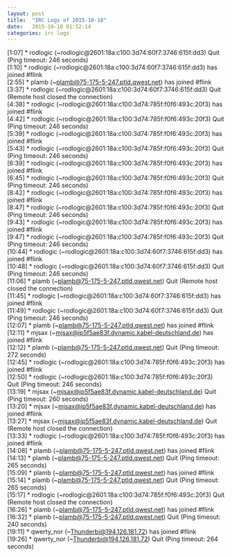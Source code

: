 ```yaml
---
layout: post
title:  "IRC Logs of 2015-10-18"
date:   2015-10-18 01:52:14
categories: irc logs
---
```

<span class="irc-date">[1:07]</span> <span class="irc-navy">* rodlogic (~rodlogic@2601:18a:c100:3d74:60f7:3746:615f:dd3) Quit (Ping timeout: 246 seconds)</span><br />
<span class="irc-date">[1:10]</span> <span class="irc-green">* rodlogic (~rodlogic@2601:18a:c100:3d74:60f7:3746:615f:dd3) has joined #flink</span><br />
<span class="irc-date">[2:55]</span> <span class="irc-green">* plamb (~plamb@75-175-5-247.ptld.qwest.net) has joined #flink</span><br />
<span class="irc-date">[3:37]</span> <span class="irc-navy">* rodlogic (~rodlogic@2601:18a:c100:3d74:60f7:3746:615f:dd3) Quit (Remote host closed the connection)</span><br />
<span class="irc-date">[4:38]</span> <span class="irc-green">* rodlogic (~rodlogic@2601:18a:c100:3d74:785f:f0f6:493c:20f3) has joined #flink</span><br />
<span class="irc-date">[4:42]</span> <span class="irc-navy">* rodlogic (~rodlogic@2601:18a:c100:3d74:785f:f0f6:493c:20f3) Quit (Ping timeout: 246 seconds)</span><br />
<span class="irc-date">[5:39]</span> <span class="irc-green">* rodlogic (~rodlogic@2601:18a:c100:3d74:785f:f0f6:493c:20f3) has joined #flink</span><br />
<span class="irc-date">[5:43]</span> <span class="irc-navy">* rodlogic (~rodlogic@2601:18a:c100:3d74:785f:f0f6:493c:20f3) Quit (Ping timeout: 246 seconds)</span><br />
<span class="irc-date">[6:39]</span> <span class="irc-green">* rodlogic (~rodlogic@2601:18a:c100:3d74:785f:f0f6:493c:20f3) has joined #flink</span><br />
<span class="irc-date">[6:45]</span> <span class="irc-navy">* rodlogic (~rodlogic@2601:18a:c100:3d74:785f:f0f6:493c:20f3) Quit (Ping timeout: 246 seconds)</span><br />
<span class="irc-date">[8:42]</span> <span class="irc-green">* rodlogic (~rodlogic@2601:18a:c100:3d74:785f:f0f6:493c:20f3) has joined #flink</span><br />
<span class="irc-date">[8:47]</span> <span class="irc-navy">* rodlogic (~rodlogic@2601:18a:c100:3d74:785f:f0f6:493c:20f3) Quit (Ping timeout: 246 seconds)</span><br />
<span class="irc-date">[9:43]</span> <span class="irc-green">* rodlogic (~rodlogic@2601:18a:c100:3d74:785f:f0f6:493c:20f3) has joined #flink</span><br />
<span class="irc-date">[9:47]</span> <span class="irc-navy">* rodlogic (~rodlogic@2601:18a:c100:3d74:785f:f0f6:493c:20f3) Quit (Ping timeout: 246 seconds)</span><br />
<span class="irc-date">[10:44]</span> <span class="irc-green">* rodlogic (~rodlogic@2601:18a:c100:3d74:60f7:3746:615f:dd3) has joined #flink</span><br />
<span class="irc-date">[10:48]</span> <span class="irc-navy">* rodlogic (~rodlogic@2601:18a:c100:3d74:60f7:3746:615f:dd3) Quit (Ping timeout: 246 seconds)</span><br />
<span class="irc-date">[11:06]</span> <span class="irc-navy">* plamb (~plamb@75-175-5-247.ptld.qwest.net) Quit (Remote host closed the connection)</span><br />
<span class="irc-date">[11:45]</span> <span class="irc-green">* rodlogic (~rodlogic@2601:18a:c100:3d74:60f7:3746:615f:dd3) has joined #flink</span><br />
<span class="irc-date">[11:49]</span> <span class="irc-navy">* rodlogic (~rodlogic@2601:18a:c100:3d74:60f7:3746:615f:dd3) Quit (Ping timeout: 246 seconds)</span><br />
<span class="irc-date">[12:07]</span> <span class="irc-green">* plamb (~plamb@75-175-5-247.ptld.qwest.net) has joined #flink</span><br />
<span class="irc-date">[12:11]</span> <span class="irc-green">* mjsax (~mjsax@ip5f5ae83f.dynamic.kabel-deutschland.de) has joined #flink</span><br />
<span class="irc-date">[12:12]</span> <span class="irc-navy">* plamb (~plamb@75-175-5-247.ptld.qwest.net) Quit (Ping timeout: 272 seconds)</span><br />
<span class="irc-date">[12:45]</span> <span class="irc-green">* rodlogic (~rodlogic@2601:18a:c100:3d74:785f:f0f6:493c:20f3) has joined #flink</span><br />
<span class="irc-date">[12:50]</span> <span class="irc-navy">* rodlogic (~rodlogic@2601:18a:c100:3d74:785f:f0f6:493c:20f3) Quit (Ping timeout: 246 seconds)</span><br />
<span class="irc-date">[13:19]</span> <span class="irc-navy">* mjsax (~mjsax@ip5f5ae83f.dynamic.kabel-deutschland.de) Quit (Ping timeout: 260 seconds)</span><br />
<span class="irc-date">[13:20]</span> <span class="irc-green">* mjsax (~mjsax@ip5f5ae83f.dynamic.kabel-deutschland.de) has joined #flink</span><br />
<span class="irc-date">[13:27]</span> <span class="irc-navy">* mjsax (~mjsax@ip5f5ae83f.dynamic.kabel-deutschland.de) Quit (Remote host closed the connection)</span><br />
<span class="irc-date">[13:33]</span> <span class="irc-green">* rodlogic (~rodlogic@2601:18a:c100:3d74:785f:f0f6:493c:20f3) has joined #flink</span><br />
<span class="irc-date">[14:08]</span> <span class="irc-green">* plamb (~plamb@75-175-5-247.ptld.qwest.net) has joined #flink</span><br />
<span class="irc-date">[14:13]</span> <span class="irc-navy">* plamb (~plamb@75-175-5-247.ptld.qwest.net) Quit (Ping timeout: 265 seconds)</span><br />
<span class="irc-date">[15:09]</span> <span class="irc-green">* plamb (~plamb@75-175-5-247.ptld.qwest.net) has joined #flink</span><br />
<span class="irc-date">[15:14]</span> <span class="irc-navy">* plamb (~plamb@75-175-5-247.ptld.qwest.net) Quit (Ping timeout: 265 seconds)</span><br />
<span class="irc-date">[15:17]</span> <span class="irc-navy">* rodlogic (~rodlogic@2601:18a:c100:3d74:785f:f0f6:493c:20f3) Quit (Remote host closed the connection)</span><br />
<span class="irc-date">[16:26]</span> <span class="irc-green">* plamb (~plamb@75-175-5-247.ptld.qwest.net) has joined #flink</span><br />
<span class="irc-date">[16:32]</span> <span class="irc-navy">* plamb (~plamb@75-175-5-247.ptld.qwest.net) Quit (Ping timeout: 240 seconds)</span><br />
<span class="irc-date">[19:11]</span> <span class="irc-green">* qwerty_nor (~Thunderbi@194.126.181.72) has joined #flink</span><br />
<span class="irc-date">[19:26]</span> <span class="irc-navy">* qwerty_nor (~Thunderbi@194.126.181.72) Quit (Ping timeout: 264 seconds)</span><br />
